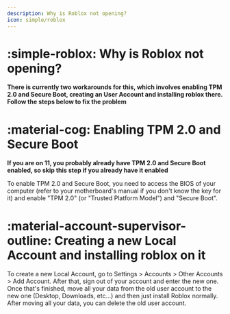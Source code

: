 ```yaml
---
description: Why is Roblox not opening?
icon: simple/roblox
---
```


# :simple-roblox: Why is Roblox not opening?

**There is currently two workarounds for this, which involves enabling TPM 2.0 and Secure Boot, creating an User Account and installing roblox there. Follow the steps below to fix the problem**

# :material-cog: Enabling TPM 2.0 and Secure Boot

**If you are on 11, you probably already have TPM 2.0 and Secure Boot enabled, so skip this step if you already have it enabled**

To enable TPM 2.0 and Secure Boot, you need to access the BIOS of your computer (refer to your motherboard's manual if you don't know the key for it) and enable "TPM 2.0" (or "Trusted Platform Model") and "Secure Boot".

# :material-account-supervisor-outline: Creating a new Local Account and installing roblox on it

To create a new Local Account, go to Settings > Accounts > Other Accounts > Add Account. After that, sign out of your account and enter the new one. Once that's finished, move all your data from the old user account to the new one (Desktop, Downloads, etc...) and then just install Roblox normally. After moving all your data, you can delete the old user account.
